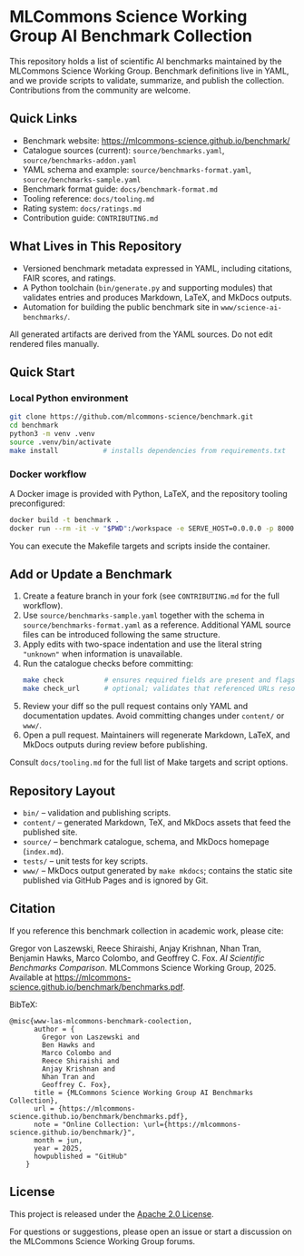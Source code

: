 # MLCommons Science Working Group AI Benchmark Collection

This repository holds a list of scientific AI benchmarks maintained by the MLCommons Science Working Group. Benchmark definitions live in YAML, and we provide scripts to validate, summarize, and publish the collection. Contributions from the community are welcome.

## Quick Links

- Benchmark website: <https://mlcommons-science.github.io/benchmark/>
- Catalogue sources (current): `source/benchmarks.yaml`, `source/benchmarks-addon.yaml`
- YAML schema and example: `source/benchmarks-format.yaml`, `source/benchmarks-sample.yaml`
- Benchmark format guide: `docs/benchmark-format.md`
- Tooling reference: `docs/tooling.md`
- Rating system: `docs/ratings.md`
- Contribution guide: `CONTRIBUTING.md`

## What Lives in This Repository

- Versioned benchmark metadata expressed in YAML, including citations, FAIR scores, and ratings.
- A Python toolchain (`bin/generate.py` and supporting modules) that validates entries and produces Markdown, LaTeX, and MkDocs outputs.
- Automation for building the public benchmark site in `www/science-ai-benchmarks/`.

All generated artifacts are derived from the YAML sources. Do not edit rendered files manually.

## Quick Start

### Local Python environment

```bash
git clone https://github.com/mlcommons-science/benchmark.git
cd benchmark
python3 -m venv .venv
source .venv/bin/activate
make install           # installs dependencies from requirements.txt
```

### Docker workflow

A Docker image is provided with Python, LaTeX, and the repository tooling preconfigured:

```bash
docker build -t benchmark .
docker run --rm -it -v "$PWD":/workspace -e SERVE_HOST=0.0.0.0 -p 8000:8000 benchmark
```

You can execute the Makefile targets and scripts inside the container.

## Add or Update a Benchmark

1. Create a feature branch in your fork (see `CONTRIBUTING.md` for the full workflow).
2. Use `source/benchmarks-sample.yaml` together with the schema in `source/benchmarks-format.yaml` as a reference. Additional YAML source files can be introduced following the same structure.
3. Apply edits with two-space indentation and use the literal string `"unknown"` when information is unavailable.
4. Run the catalogue checks before committing:
   ```bash
   make check          # ensures required fields are present and flags non-ASCII characters
   make check_url      # optional; validates that referenced URLs resolve
   ```
5. Review your diff so the pull request contains only YAML and documentation updates. Avoid committing changes under `content/` or `www/`.
6. Open a pull request. Maintainers will regenerate Markdown, LaTeX, and MkDocs outputs during review before publishing.

Consult `docs/tooling.md` for the full list of Make targets and script options.

## Repository Layout

- `bin/` – validation and publishing scripts.
- `content/` – generated Markdown, TeX, and MkDocs assets that feed the published site.
- `source/` – benchmark catalogue, schema, and MkDocs homepage (`index.md`).
- `tests/` – unit tests for key scripts.
- `www/` – MkDocs output generated by `make mkdocs`; contains the static site published via GitHub Pages and is ignored by Git.

## Citation

If you reference this benchmark collection in academic work, please cite:

Gregor von Laszewski, Reece Shiraishi, Anjay Krishnan, Nhan Tran, Benjamin Hawks, Marco Colombo, and Geoffrey C. Fox. *AI Scientific Benchmarks Comparison*. MLCommons Science Working Group, 2025. Available at <https://mlcommons-science.github.io/benchmark/benchmarks.pdf>.

BibTeX:

```
@misc{www-las-mlcommons-benchmark-coolection,
      author = {
        Gregor von Laszewski and 
        Ben Hawks and 
        Marco Colombo and
        Reece Shiraishi and
        Anjay Krishnan and
        Nhan Tran and
        Geoffrey C. Fox},
      title = {MLCommons Science Working Group AI Benchmarks Collection},
      url = {https://mlcommons-science.github.io/benchmark/benchmarks.pdf},
      note = "Online Collection: \url={https://mlcommons-science.github.io/benchmark/}",
      month = jun,
      year = 2025,
      howpublished = "GitHub"
    } 
```

## License

This project is released under the [Apache 2.0 License](LICENSE).

For questions or suggestions, please open an issue or start a discussion on the MLCommons Science Working Group forums.
